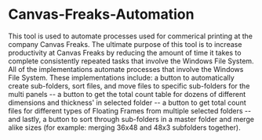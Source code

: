 # Canvas-Freaks-Automation
This tool is used to automate processes used for commerical printing at the company Canvas Freaks. The ultimate purpose of this tool is to increase productivity at Canvas Freaks by reducing the amount of time it takes to complete consistently repeated tasks that involve the Windows File System.
All of the implementations automate processes that involve the Windows File System.
These implementations include:
a button to automatically create sub-folders, sort files, and move files to specific sub-folders for the multi panels --
a button to get the total count table for dozens of different dimensions and thickness' in selected folder --
a button to get total count files for different types of Floating Frames from multiple selected folders --
and lastly, a button to sort through sub-folders in a master folder and merge alike sizes (for example: merging 36x48 and 48x3 subfolders together).

